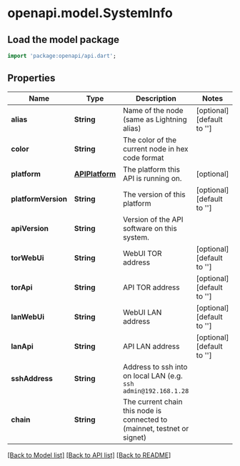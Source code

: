 # openapi.model.SystemInfo

## Load the model package
```dart
import 'package:openapi/api.dart';
```

## Properties
Name | Type | Description | Notes
------------ | ------------- | ------------- | -------------
**alias** | **String** | Name of the node (same as Lightning alias) | [optional] [default to '']
**color** | **String** | The color of the current node in hex code format | 
**platform** | [**APIPlatform**](APIPlatform.md) | The platform this API is running on. | [optional] 
**platformVersion** | **String** | The version of this platform | [optional] [default to '']
**apiVersion** | **String** | Version of the API software on this system. | 
**torWebUi** | **String** | WebUI TOR address | [optional] [default to '']
**torApi** | **String** | API TOR address | [optional] [default to '']
**lanWebUi** | **String** | WebUI LAN address | [optional] [default to '']
**lanApi** | **String** | API LAN address | [optional] [default to '']
**sshAddress** | **String** | Address to ssh into on local LAN (e.g. `ssh admin@192.168.1.28` | 
**chain** | **String** | The current chain this node is connected to (mainnet, testnet or signet) | 

[[Back to Model list]](../README.md#documentation-for-models) [[Back to API list]](../README.md#documentation-for-api-endpoints) [[Back to README]](../README.md)


